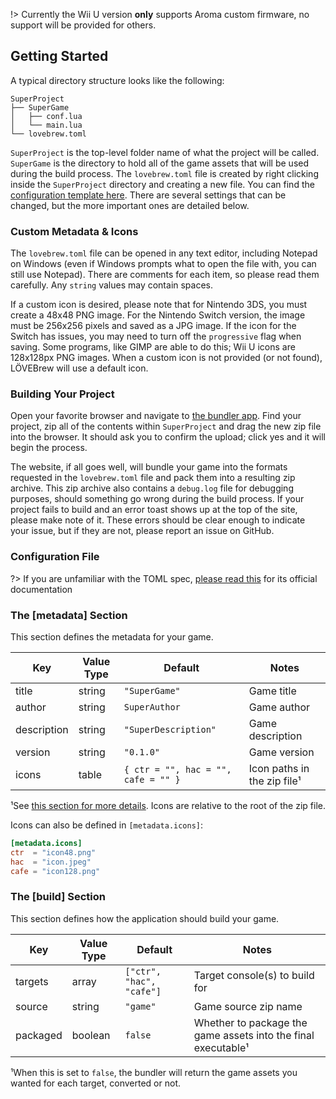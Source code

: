 !> Currently the Wii U version **only** supports Aroma custom firmware, no support will be provided for others.

## Getting Started

A typical directory structure looks like the following:

```
SuperProject
├── SuperGame
│   ├── conf.lua
│   └── main.lua
└── lovebrew.toml
```

`SuperProject` is the top-level folder name of what the project will be called. `SuperGame` is the directory to hold all of the game assets that will be used during the build process. The `lovebrew.toml` file is created by right clicking inside the `SuperProject` directory and creating a new file. You can find the [configuration template here](files/lovebrew.toml ":ignore"). There are several settings that can be changed, but the more important ones are detailed below.

### Custom Metadata & Icons

The `lovebrew.toml` file can be opened in any text editor, including Notepad on Windows (even if Windows prompts what to open the file with, you can still use Notepad). There are comments for each item, so please read them carefully. Any `string` values may contain spaces.

If a custom icon is desired, please note that for Nintendo 3DS, you must create a 48x48 PNG image. For the Nintendo Switch version, the image must be 256x256 pixels and saved as a JPG image. If the icon for the Switch has issues, you may need to turn off the `progressive` flag when saving. Some programs, like GIMP are able to do this; Wii U icons are 128x128px PNG images. When a custom icon is not provided (or not found), LÖVEBrew will use a default icon.

### Building Your Project

Open your favorite browser and navigate to [the bundler app](http://bundle.lovebrew.org). Find your project, zip all of the contents within `SuperProject` and drag the new zip file into the browser. It should ask you to confirm the upload; click yes and it will begin the process.

The website, if all goes well, will bundle your game into the formats requested in the `lovebrew.toml` file and pack them into a resulting zip archive. This zip archive also contains a `debug.log` file for debugging purposes, should something go wrong during the build process. If your project fails to build and an error toast shows up at the top of the site, please make note of it. These errors should be clear enough to indicate your issue, but if they are not, please report an issue on GitHub.

### Configuration File

?> If you are unfamiliar with the TOML spec, [please read this](https://toml.io/en/) for its official documentation

### The **[metadata]** Section

This section defines the metadata for your game.

| Key         | Value Type | Default                             | Notes                       |
| ----------- | ---------- | ----------------------------------- | --------------------------- |
| title       | string     | `"SuperGame"`                       | Game title                  |
| author      | string     | `SuperAuthor`                       | Game author                 |
| description | string     | `"SuperDescription"`                | Game description            |
| version     | string     | `"0.1.0"`                           | Game version                |
| icons       | table      | `{ ctr = "", hac = "", cafe = "" }` | Icon paths in the zip file¹ |

¹See [this section for more details](lovebrew?id=custom-metadata-amp-icons). Icons are relative to the root of the zip file.

Icons can also be defined in `[metadata.icons]`:

```toml
[metadata.icons]
ctr  = "icon48.png"
hac  = "icon.jpeg"
cafe = "icon128.png"
```

### The **[build]** Section

This section defines how the application should build your game.

| Key      | Value Type | Default                  | Notes                                                         |
| -------- | ---------- | ------------------------ | ------------------------------------------------------------- |
| targets  | array      | `["ctr", "hac", "cafe"]` | Target console(s) to build for                                |
| source   | string     | `"game"`                 | Game source zip name                                          |
| packaged | boolean    | `false`                  | Whether to package the game assets into the final executable¹ |

¹When this is set to `false`, the bundler will return the game assets you wanted for each target, converted or not.
